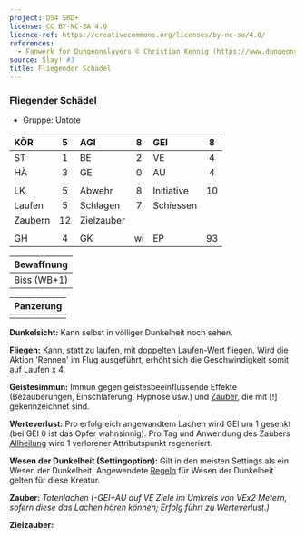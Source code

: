 ```yaml
---
project: DS4 SRD+
license: CC BY-NC-SA 4.0
licence-ref: https://creativecommons.org/licenses/by-nc-sa/4.0/
references: 
  - Fanwerk for Dungeonslayers © Christian Kennig (https://www.dungeonslayers.net/)
source: Slay! #3
title: Fliegender Schädel
---
```


### Fliegender Schädel

- Gruppe: Untote

| KÖR     |  5  | AGI        |  8  | GEI        |  8  |
| :------ | :-: | :--------- | :-: | :--------- | :-: |
| ST      |  1  | BE         |  2  | VE         |  4  |
| HÄ      |  3  | GE         |  0  | AU         |  4  |
|         |     |            |     |            |     |
| LK      |  5  | Abwehr     |  8  | Initiative | 10  |
| Laufen  |  5  | Schlagen   |  7  | Schiessen  |     |
| Zaubern | 12  | Zielzauber |     |            |     |
|         |     |            |     |            |     |
| GH      |  4  | GK         | wi  | EP         | 93  |

| Bewaffnung  |
| :---------: |
| Biss (WB+1) |

| Panzerung |
| :-------: |
|           |

**Dunkelsicht:** Kann selbst in völliger Dunkelheit noch sehen.

**Fliegen:** Kann, statt zu laufen, mit doppelten Laufen-Wert fliegen. Wird die Aktion 'Rennen' im Flug ausgeführt, erhöht sich die Geschwindigkeit somit auf Laufen x 4.

**Geistesimmun:** Immun gegen geistesbeeinflussende Effekte (Bezauberungen, Einschläferung, Hypnose usw.) und [Zauber](../../fanwerk/zauber/zauber.md), die mit [!] gekennzeichnet sind.

**Werteverlust:** Pro erfolgreich angewandtem Lachen wird GEI um 1 gesenkt (bei GEI 0 ist das Opfer wahnsinnig). Pro Tag und Anwendung des Zaubers [Allheilung](../../grw/zauber/allheilung.md) wird 1 verlorener Attributspunkt regeneriert.

**Wesen der Dunkelheit (Settingoption):** Gilt in den meisten Settings als ein Wesen der Dunkelheit. Angewendete [Regeln](../../grw/regeln-proben.md) für Wesen der Dunkelheit gelten für diese Kreatur.

**Zauber:** _Totenlachen (-GEI+AU auf VE Ziele im Umkreis von VEx2 Metern, sofern diese das Lachen hören können; Erfolg führt zu Werteverlust.)_

**Zielzauber:**


